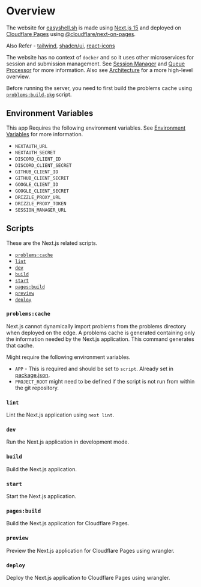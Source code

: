 # Overview

The website for [easyshell.sh](https://easyshell.sh) is made using [Next.js 15](https://nextjs.org/blog/next-15) and deployed on [Cloudflare Pages](https://pages.cloudflare.com/) using [@cloudflare/next-on-pages](https://github.com/cloudflare/next-on-pages).

Also Refer - [tailwind](https://tailwindcss.com/), [shadcn/ui](https://ui.shadcn.com/), [react-icons](https://react-icons.github.io/react-icons/)

The website has no context of `docker` and so it uses other microservices for session and submission management. See [Session Manager](../session-manager/README.md) and [Queue Processor](../queue-processor/README.md) for more information. Also see [Architecture](../../README.md#architecture) for a more high-level overview.

Before running the server, you need to first build the problems cache using [`problems:build-pkg`](../../README.md#problemsbuild-pkg) script.

## Environment Variables

This app Requires the following environment variables. See [Environment Variables](../../README.md#environment-variables) for more information.

- `NEXTAUTH_URL`
- `NEXTAUTH_SECRET`
- `DISCORD_CLIENT_ID`
- `DISCORD_CLIENT_SECRET`
- `GITHUB_CLIENT_ID`
- `GITHUB_CLIENT_SECRET`
- `GOOGLE_CLIENT_ID`
- `GOOGLE_CLIENT_SECRET`
- `DRIZZLE_PROXY_URL`
- `DRIZZLE_PROXY_TOKEN`
- `SESSION_MANAGER_URL`

## Scripts

These are the Next.js related scripts.

- [`problems:cache`](#problemscache)
- [`lint`](#lint)
- [`dev`](#dev)
- [`build`](#build)
- [`start`](#start)
- [`pages:build`](#pagesbuild)
- [`preview`](#preview)
- [`deploy`](#deploy)

### `problems:cache`

Next.js cannot dynamically import problems from the problems directory when deployed on the edge. A problems cache is generated containing only the information needed by the Next.js application. This command generates that cache.

Might require the following environment variables.

- `APP` - This is required and should be set to `script`. Already set in [package.json](./package.json).
- `PROJECT_ROOT` might need to be defined if the script is not run from within the git repository.

### `lint`

Lint the Next.js application using `next lint`.

### `dev`

Run the Next.js application in development mode.

### `build`

Build the Next.js application.

### `start`

Start the Next.js application.

### `pages:build`

Build the Next.js application for Cloudflare Pages.

### `preview`

Preview the Next.js application for Cloudflare Pages using wrangler.

### `deploy`

Deploy the Next.js application to Cloudflare Pages using wrangler.
